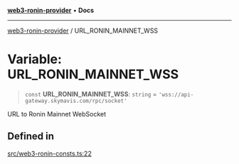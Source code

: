 [**web3-ronin-provider**](../README.md) • **Docs**

***

[web3-ronin-provider](../globals.md) / URL\_RONIN\_MAINNET\_WSS

# Variable: URL\_RONIN\_MAINNET\_WSS

> `const` **URL\_RONIN\_MAINNET\_WSS**: `string` = `'wss://api-gateway.skymavis.com/rpc/socket'`

URL to Ronin Mainnet WebSocket

## Defined in

[src/web3-ronin-consts.ts:22](https://github.com/chuacw/web3-ronin-provider/blob/74865f4cc367fda569b2ea12b7ca079db4fcf0a2/src/web3-ronin-consts.ts#L22)
